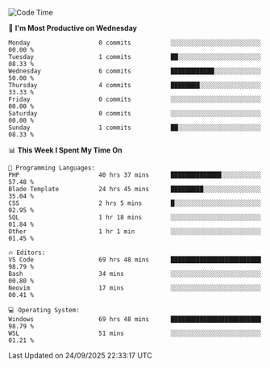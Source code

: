 <!--START_SECTION:waka-->
![Code Time](http://img.shields.io/badge/Code%20Time-5%2C957%20hrs%2039%20mins-blue)

📅 **I'm Most Productive on Wednesday** 

```text
Monday                   0 commits           ░░░░░░░░░░░░░░░░░░░░░░░░░   00.00 % 
Tuesday                  1 commits           ██░░░░░░░░░░░░░░░░░░░░░░░   08.33 % 
Wednesday                6 commits           ████████████░░░░░░░░░░░░░   50.00 % 
Thursday                 4 commits           ████████░░░░░░░░░░░░░░░░░   33.33 % 
Friday                   0 commits           ░░░░░░░░░░░░░░░░░░░░░░░░░   00.00 % 
Saturday                 0 commits           ░░░░░░░░░░░░░░░░░░░░░░░░░   00.00 % 
Sunday                   1 commits           ██░░░░░░░░░░░░░░░░░░░░░░░   08.33 % 
```


📊 **This Week I Spent My Time On** 

```text
💬 Programming Languages: 
PHP                      40 hrs 37 mins      ██████████████░░░░░░░░░░░   57.48 % 
Blade Template           24 hrs 45 mins      █████████░░░░░░░░░░░░░░░░   35.04 % 
CSS                      2 hrs 5 mins        █░░░░░░░░░░░░░░░░░░░░░░░░   02.95 % 
SQL                      1 hr 18 mins        ░░░░░░░░░░░░░░░░░░░░░░░░░   01.84 % 
Other                    1 hr 1 min          ░░░░░░░░░░░░░░░░░░░░░░░░░   01.45 % 

🔥 Editors: 
VS Code                  69 hrs 48 mins      █████████████████████████   98.79 % 
Bash                     34 mins             ░░░░░░░░░░░░░░░░░░░░░░░░░   00.80 % 
Neovim                   17 mins             ░░░░░░░░░░░░░░░░░░░░░░░░░   00.41 % 

💻 Operating System: 
Windows                  69 hrs 48 mins      █████████████████████████   98.79 % 
WSL                      51 mins             ░░░░░░░░░░░░░░░░░░░░░░░░░   01.21 % 
```


 Last Updated on 24/09/2025 22:33:17 UTC
<!--END_SECTION:waka-->
